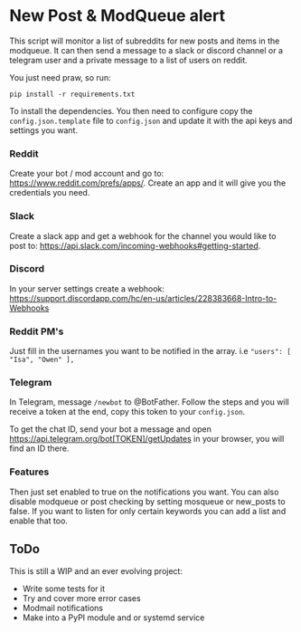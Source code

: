 # New Post & ModQueue alert
This script will monitor a list of subreddits for new posts and items in the modqueue. It can then send a message to a slack or discord channel or a telegram user and a private message to a list of users on reddit. 

You just need praw, so run:

    pip install -r requirements.txt

To install the dependencies. You then need to configure copy the `config.json.template` file to `config.json` and update it with the api keys and settings you want. 

### Reddit 
Create your bot / mod account and go to: https://www.reddit.com/prefs/apps/. Create an app and it will give you the credentials you need. 

### Slack
Create a slack app and get a webhook for the channel you would like to post to: https://api.slack.com/incoming-webhooks#getting-started. 

### Discord
In your server settings create a webhook: https://support.discordapp.com/hc/en-us/articles/228383668-Intro-to-Webhooks

### Reddit PM's
Just fill in the usernames you want to be notified in the array. i.e `"users": [ "Isa", "Owen" ],`

### Telegram
In Telegram, message `/newbot` to @BotFather. Follow the steps and you will receive a token at the end, copy this token to your `config.json`.

To get the chat ID, send your bot a message and open https://api.telegram.org/bot[TOKEN]/getUpdates in your browser, you will find an ID there.

### Features
Then just set enabled to true on the notifications you want. You can also disable modqueue or post checking by setting mosqueue or new_posts to false. If you want to listen for only certain keywords you can add a list and enable that too. 

## ToDo
This is still a WIP and an ever evolving project:

* Write some tests for it
* Try and cover more error cases
* Modmail notifications
* Make into a PyPI module and or systemd service
